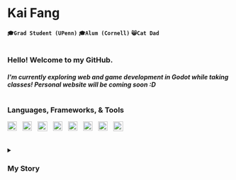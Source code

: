 # Kai Fang 
**`🎓Grad Student (UPenn)`** **`🎓Alum (Cornell)`** **`😸Cat Dad`**

#

### Hello! Welcome to my GitHub.
##### I'm currently exploring web and game development in Godot while taking classes! Personal website will be coming soon :D

#

### Languages, Frameworks, & Tools 
<img align="left" alt="VSCode" width="21px" style="padding-right:10px;" src="https://cdn.jsdelivr.net/npm/devicon@2.15.1/icons/vscode/vscode-original.svg" />
<img align="left" alt="Python" width="21px" style="padding-right:10px;" src="https://cdn.jsdelivr.net/gh/devicons/devicon/icons/python/python-plain.svg" />
<img align="left" alt="Godot" width="22px" style="padding-right:10px;" src="https://cdn.jsdelivr.net/npm/devicon@2.15.1/icons/godot/godot-original.svg" />
<img align="left" alt="HTML" width="21px" style="padding-right:10px;" src="https://cdn.jsdelivr.net/gh/devicons/devicon/icons/html5/html5-plain.svg" />
<img align="left" alt="CSS" width="21px" style="padding-right:10px;" src="https://cdn.jsdelivr.net/gh/devicons/devicon/icons/css3/css3-plain.svg" />
<img align="left" alt="JavaScript" width="21px" style="padding-right:10px;" src="https://cdn.jsdelivr.net/gh/devicons/devicon/icons/javascript/javascript-plain.svg" />
<img align="left" alt="Git" width="21px" style="padding-right:10px;" src="https://cdn.jsdelivr.net/gh/devicons/devicon/icons/git/git-original.svg" />
<img align="left" alt="GitHub" width="22px" style="padding-right:10px;" src="https://cdn.jsdelivr.net/gh/devicons/devicon/icons/github/github-original.svg" />

<br>

#

<details>
  <summary><h3>My Story</h3></summary>
    <h5></h5>
</details>

#
